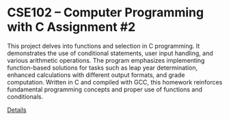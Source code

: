 # CSE102 – Computer Programming with C Assignment #2
This project delves into functions and selection in C programming. It demonstrates the use of conditional statements, user input handling, and various arithmetic operations. The program emphasizes implementing function-based solutions for tasks such as leap year determination, enhanced calculations with different output formats, and grade computation. Written in C and compiled with GCC, this homework reinforces fundamental programming concepts and proper use of functions and conditionals.

[Details](https://github.com/emirgit/GTU-UNIVERSITYASSIGNMENTS/blob/main/CSE102/Functions%20and%20Selection/CSE%20102_HW2.pdf)